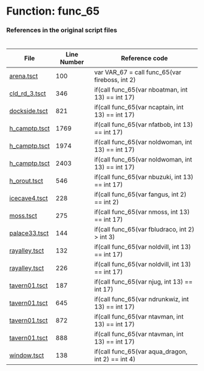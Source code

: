 # Function: func_65 
### References in the original script files

#

| File | Line Number | Reference code |
| --- | --- | --- |
| [arena.tsct](../../../out/arena.tsct#L100) | 100 | var VAR_67 = call func_65(var fireboss, int 2) |
| [cld_rd_3.tsct](../../../out/cld_rd_3.tsct#L346) | 346 | if(call func_65(var nboatman, int 13) == int 17) |
| [dockside.tsct](../../../out/dockside.tsct#L821) | 821 | if(call func_65(var ncaptain, int 13) == int 17) |
| [h_camptp.tsct](../../../out/h_camptp.tsct#L1769) | 1769 | if(call func_65(var nfatbob, int 13) == int 17) |
| [h_camptp.tsct](../../../out/h_camptp.tsct#L1974) | 1974 | if(call func_65(var noldwoman, int 13) == int 17) |
| [h_camptp.tsct](../../../out/h_camptp.tsct#L2403) | 2403 | if(call func_65(var noldwoman, int 13) == int 17) |
| [h_orout.tsct](../../../out/h_orout.tsct#L546) | 546 | if(call func_65(var nbuzuki, int 13) == int 17) |
| [icecave4.tsct](../../../out/icecave4.tsct#L228) | 228 | if(call func_65(var fangus, int 2) == int 2) |
| [moss.tsct](../../../out/moss.tsct#L275) | 275 | if(call func_65(var nmoss, int 13) == int 17) |
| [palace33.tsct](../../../out/palace33.tsct#L144) | 144 | if(call func_65(var fbludraco, int 2) > int 3) |
| [rayalley.tsct](../../../out/rayalley.tsct#L132) | 132 | if(call func_65(var noldvill, int 13) == int 17) |
| [rayalley.tsct](../../../out/rayalley.tsct#L226) | 226 | if(call func_65(var noldvill, int 13) == int 17) |
| [tavern01.tsct](../../../out/tavern01.tsct#L187) | 187 | if(call func_65(var njug, int 13) == int 17) |
| [tavern01.tsct](../../../out/tavern01.tsct#L645) | 645 | if(call func_65(var ndrunkwiz, int 13) == int 17) |
| [tavern01.tsct](../../../out/tavern01.tsct#L872) | 872 | if(call func_65(var ntavman, int 13) == int 17) |
| [tavern01.tsct](../../../out/tavern01.tsct#L888) | 888 | if(call func_65(var ntavman, int 13) == int 17) |
| [window.tsct](../../../out/window.tsct#L138) | 138 | if(call func_65(var aqua_dragon, int 2) == int 4) |
